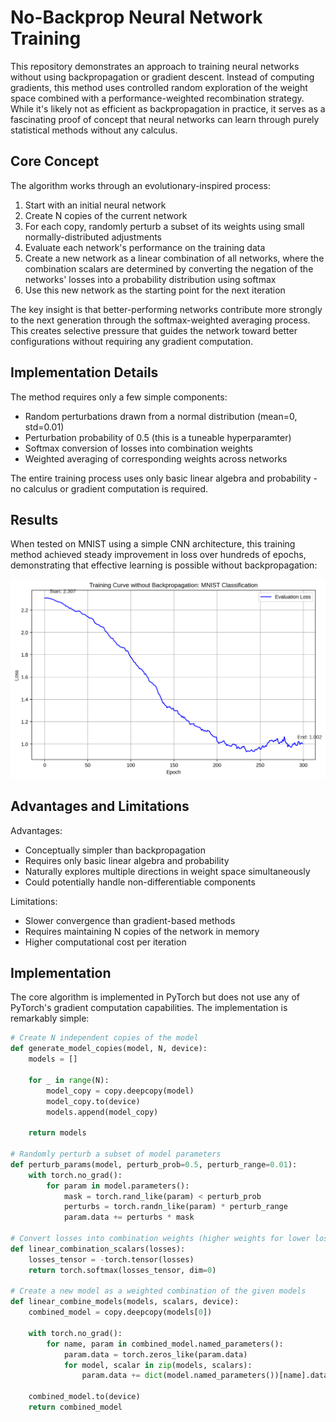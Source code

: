 # No-Backprop Neural Network Training

This repository demonstrates an approach to training neural networks without using backpropagation or gradient descent. Instead of computing gradients, this method uses controlled random exploration of the weight space combined with a performance-weighted recombination strategy. While it's likely not as efficient as backpropagation in practice, it serves as a fascinating proof of concept that neural networks can learn through purely statistical methods without any calculus.

## Core Concept

The algorithm works through an evolutionary-inspired process:

1. Start with an initial neural network
2. Create N copies of the current network
3. For each copy, randomly perturb a subset of its weights using small normally-distributed adjustments
4. Evaluate each network's performance on the training data
5. Create a new network as a linear combination of all networks, where the combination scalars are determined by converting the negation of the networks' losses into a probability distribution using softmax
6. Use this new network as the starting point for the next iteration

The key insight is that better-performing networks contribute more strongly to the next generation through the softmax-weighted averaging process. This creates selective pressure that guides the network toward better configurations without requiring any gradient computation.

## Implementation Details

The method requires only a few simple components:

- Random perturbations drawn from a normal distribution (mean=0, std=0.01)
- Perturbation probability of 0.5 (this is a tuneable hyperparamter)
- Softmax conversion of losses into combination weights
- Weighted averaging of corresponding weights across networks

The entire training process uses only basic linear algebra and probability - no calculus or gradient computation is required.

## Results

When tested on MNIST using a simple CNN architecture, this training method achieved steady improvement in loss over hundreds of epochs, demonstrating that effective learning is possible without backpropagation:

![Training Curve](training_curve.png)

## Advantages and Limitations

Advantages:
- Conceptually simpler than backpropagation
- Requires only basic linear algebra and probability
- Naturally explores multiple directions in weight space simultaneously
- Could potentially handle non-differentiable components

Limitations:
- Slower convergence than gradient-based methods
- Requires maintaining N copies of the network in memory
- Higher computational cost per iteration

## Implementation

The core algorithm is implemented in PyTorch but does not use any of PyTorch's gradient computation capabilities. The implementation is remarkably simple:

```python
# Create N independent copies of the model
def generate_model_copies(model, N, device):
    models = []

    for _ in range(N):
        model_copy = copy.deepcopy(model)
        model_copy.to(device)
        models.append(model_copy)

    return models

# Randomly perturb a subset of model parameters
def perturb_params(model, perturb_prob=0.5, perturb_range=0.01):
    with torch.no_grad():
        for param in model.parameters():
            mask = torch.rand_like(param) < perturb_prob
            perturbs = torch.randn_like(param) * perturb_range
            param.data += perturbs * mask

# Convert losses into combination weights (higher weights for lower losses)
def linear_combination_scalars(losses):
    losses_tensor = -torch.tensor(losses)
    return torch.softmax(losses_tensor, dim=0)

# Create a new model as a weighted combination of the given models
def linear_combine_models(models, scalars, device):
    combined_model = copy.deepcopy(models[0])

    with torch.no_grad():
        for name, param in combined_model.named_parameters():
            param.data = torch.zeros_like(param.data)
            for model, scalar in zip(models, scalars):
                param.data += dict(model.named_parameters())[name].data * scalar

    combined_model.to(device)
    return combined_model
```
